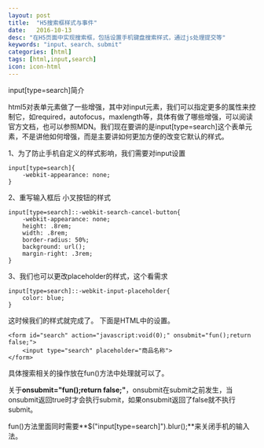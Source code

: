 ```yaml
---
layout: post
title:  "H5搜索框样式与事件"
date:   2016-10-13
desc: "在H5页面中实现搜索框，包括设置手机键盘搜索样式，通过js处理提交等"
keywords: "input、search、submit"
categories: [html]
tags: [html,input,search]
icon: icon-html
---
```


input[type=search]简介

html5对表单元素做了一些增强，其中对input元素，我们可以指定更多的属性来控制它，如required，autofocus，maxlength等，具体有做了哪些增强，可以阅读官方文档，也可以参照MDN。我们现在要讲的是input[type=search]这个表单元素，不是讲他如何增强，而是主要讲如何更加方便的改变它默认的样式。

1、为了防止手机自定义的样式影响，我们需要对input设置

``` stylus
input[type=search]{
    -webkit-appearance: none;
}
```

2、重写输入框后 小叉按钮的样式

``` stylus
input[type=search]::-webkit-search-cancel-button{
    -webkit-appearance: none;
    height: .8rem;
    width: .8rem;
    border-radius: 50%;
    background: url();
    margin-right: .3rem;
}
```

3、我们也可以更改placeholder的样式，这个看需求

``` stylus
input[type=search]::-webkit-input-placeholder{
    color: blue;
}
```

这时候我们的样式就完成了。
下面是HTML中的设置。

``` stylus
<form id="search" action="javascript:void(0);" onsubmit="fun();return false;">
	<input type="search" placeholder="商品名称">
</form>
```

具体搜索相关的操作放在fun()方法中处理就可以了。

关于**onsubmit="fun();return false;"**，onsubmit在submit之前发生，当onsubmit返回true时才会执行submit，如果onsubmit返回了false就不执行submit。

fun()方法里面同时需要**$("input[type=search]").blur();**来关闭手机的输入法。



